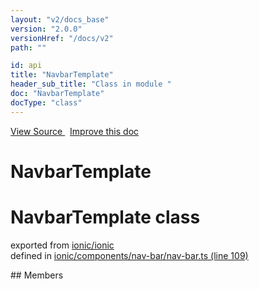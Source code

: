 ```yaml
---
layout: "v2/docs_base"
version: "2.0.0"
versionHref: "/docs/v2"
path: ""

id: api
title: "NavbarTemplate"
header_sub_title: "Class in module "
doc: "NavbarTemplate"
docType: "class"
---
```



<div class="improve-docs">
  <a href='http://github.com/driftyco/ionic2/tree/master/ionic/components/nav-bar/nav-bar.ts#L108'>
    View Source
  </a>
  &nbsp;
  <a href='http://github.com/driftyco/ionic2/edit/master/ionic/components/nav-bar/nav-bar.ts#L108'>
    Improve this doc
  </a>
</div>




<h1 class="api-title">

  NavbarTemplate



</h1>








<h1 class="class export">NavbarTemplate <span class="type">class</span></h1>
<p class="module">exported from <a href='undefined'>ionic/ionic</a><br/>
defined in <a href="https://github.com/driftyco/ionic2/tree/master/ionic/components/nav-bar/nav-bar.ts#L109-L127">ionic/components/nav-bar/nav-bar.ts (line 109)</a>
</p>
<p></p>
## Members

